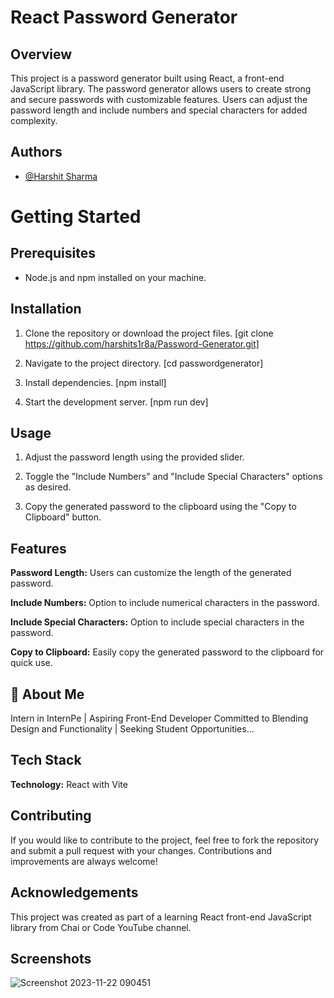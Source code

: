 # React Password Generator

## Overview

This project is a password generator built using React, a front-end JavaScript library. The password generator allows users to create strong and secure passwords with customizable features. Users can adjust the password length and include numbers and special characters for added complexity.

## Authors

- [@Harshit Sharma](https://github.com/harshits1r8a)

# Getting Started

## Prerequisites

- Node.js and npm installed on your machine.

## Installation

1. Clone the repository or download the project files.
   [git clone https://github.com/harshits1r8a/Password-Generator.git]

2. Navigate to the project directory.
   [cd passwordgenerator]

3. Install dependencies.
   [npm install]

4. Start the development server.
   [npm run dev]

## Usage

1. Adjust the password length using the provided slider.

2. Toggle the "Include Numbers" and "Include Special Characters" options as desired.

3. Copy the generated password to the clipboard using the "Copy to Clipboard" button.

## Features

**Password Length:** Users can customize the length of the generated password.

**Include Numbers:** Option to include numerical characters in the password.

**Include Special Characters:** Option to include special characters in the password.

**Copy to Clipboard:** Easily copy the generated password to the clipboard for quick use.

## 🚀 About Me

Intern in InternPe | Aspiring Front-End Developer Committed to Blending Design and Functionality | Seeking Student Opportunities...

## Tech Stack

**Technology:** React with Vite

## Contributing

If you would like to contribute to the project, feel free to fork the repository and submit a pull request with your changes. Contributions and improvements are always welcome!

## Acknowledgements

This project was created as part of a learning React front-end JavaScript library from Chai or Code YouTube channel.

## Screenshots
![Screenshot 2023-11-22 090451](https://github.com/harshits1r8a/Password-Generator/assets/91357996/4fae8f2d-caf8-49c0-afb7-0a2d3f4cc1ac)

